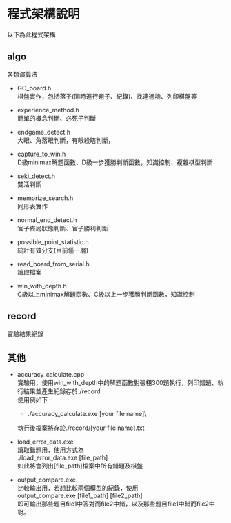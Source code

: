 # 程式架構說明
以下為此程式架構

## algo
各類演算法
- GO_board.h\
棋盤實作，包括落子(同時進行題子、紀錄)、找連通塊、列印棋盤等
- experience_method.h\
簡單的概念判斷、必死子判斷
- endgame_detect.h\
大眼、角落眼判斷，有眼殺瞎判斷，
- capture_to_win.h\
D級minimax解題函數、D級一步獲勝判斷函數，知識控制、複雜棋型判斷
- seki_detect.h\
雙活判斷

- memorize_search.h\
同形表實作

- normal_end_detect.h\
官子終局狀態判斷、官子勝利判斷

- possible_point_statistic.h\
統計有效分支(目前僅一層)

- read_board_from_serial.h\
讀取檔案

- win_with_depth.h\
C級以上minimax解題函數、C級以上一步獲勝判斷函數，知識控制

## record
實驗結果紀錄

## 其他

- accuracy_calculate.cpp\
    實驗用，使用win_with_depth中的解題函數對張栩300題執行，列印錯題、執行結果並產生紀錄存於./record\
使用例如下
    - ./accuracy_calculate.exe [your file name]\
    
    執行後檔案將存於./record/[your file name].txt

- load_error_data.exe\
讀取錯題用，使用方式為\
./load_error_data.exe [file_path]\
如此將會列出[file_path]檔案中所有錯題及棋盤

- output_compare.exe\
比較輸出用，若想比較兩個模型的紀錄，使用\
output_compare.exe [file1_path] [file2_path]\
即可輸出那些題目file1中答對而file2中錯，以及那些題目file1中錯而file2中對。
